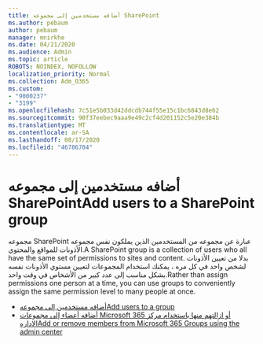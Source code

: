 ```yaml
---
title: أضافه مستخدمين إلى مجموعه SharePoint
ms.author: pebaum
author: pebaum
manager: mnirkhe
ms.date: 04/21/2020
ms.audience: Admin
ms.topic: article
ROBOTS: NOINDEX, NOFOLLOW
localization_priority: Normal
ms.collection: Adm_O365
ms.custom:
- "9000237"
- "3199"
ms.openlocfilehash: 7c51e5b033d42ddcdb744f55e15c1bc6843d8e62
ms.sourcegitcommit: 90f37eebec9aaa9e49c2cf4d201152c5e20e384b
ms.translationtype: MT
ms.contentlocale: ar-SA
ms.lasthandoff: 08/17/2020
ms.locfileid: "46786704"
---
```

# <a name="add-users-to-a-sharepoint-group"></a><span data-ttu-id="587c9-102">أضافه مستخدمين إلى مجموعه SharePoint</span><span class="sxs-lookup"><span data-stu-id="587c9-102">Add users to a SharePoint group</span></span>

<span data-ttu-id="587c9-103">مجموعه SharePoint عبارة عن مجموعه من المستخدمين الذين يملكون نفس مجموعه الأذونات للمواقع والمحتوي.</span><span class="sxs-lookup"><span data-stu-id="587c9-103">A SharePoint group is a collection of users who all have the same set of permissions to sites and content.</span></span> <span data-ttu-id="587c9-104">بدلا من تعيين الأذونات لشخص واحد في كل مره ، يمكنك استخدام المجموعات لتعيين مستوي الأذونات نفسه بشكل مناسب إلى عدد كبير من الأشخاص في وقت واحد.</span><span class="sxs-lookup"><span data-stu-id="587c9-104">Rather than assign permissions one person at a time, you can use groups to conveniently assign the same permission level to many people at once.</span></span>

- [<span data-ttu-id="587c9-105">أضافه مستخدمين إلى مجموعه</span><span class="sxs-lookup"><span data-stu-id="587c9-105">Add users to a group</span></span>](https://docs.microsoft.com/sharepoint/customize-sharepoint-site-permissions#add-users-to-a-group)
- [<span data-ttu-id="587c9-106">أضافه أعضاء إلى مجموعات Microsoft 365 أو ازالتهم منها باستخدام مركز الاداره</span><span class="sxs-lookup"><span data-stu-id="587c9-106">Add or remove members from Microsoft 365 Groups using the admin center</span></span>](https://docs.microsoft.com/microsoft-365/admin/create-groups/add-or-remove-members-from-groups)